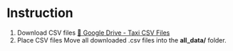 # Instruction

1) Download CSV files
  [📁 Google Drive - Taxi CSV Files](https://drive.google.com/drive/folders/195CnEH870Chu0XISv3MgGWxB9q4UhfEt?usp=drive_link)
2) Place CSV files
  Move all downloaded .csv files into the **all_data/** folder.

